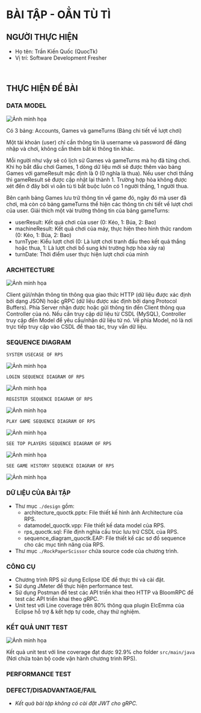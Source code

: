 # BÀI TẬP - OẲN TÙ TÌ

## NGƯỜI THỰC HIỆN

* Họ tên: Trần Kiến Quốc (QuocTk)
* Vị trí: Software Development Fresher

<br/>

## THỰC HIỆN ĐỀ BÀI

### DATA MODEL

![Ảnh minh họa](./images/ERD.png)

Có 3 bảng: Accounts, Games và gameTurns (Bảng chi tiết về lượt chơi)

Một tài khoản (user) chỉ cần thông tin là username và password để đăng nhập và chơi, không cần thêm bất kì thông tin khác. 

Mỗi người như vậy sẽ có lịch sử Games và gameTurns mà họ đã từng chơi. Khi họ bắt đầu chơi Games, 1 dòng dữ liệu mới sẽ được thêm vào bảng Games với gameResult mặc định là 0 (0 nghĩa là thua). Nếu user chơi thắng thì gameResult sẽ được cập nhật lại thành 1. Trường hợp hòa không được xét đến ở đây bởi vì oẳn tù tì bắt buộc luôn có 1 người thắng, 1 người thua. 

Bên cạnh bảng Games lưu trữ thông tin về game đó, ngày đó mà user đã chơi, mà còn có bảng gameTurns thể hiện các thông tin chi tiết về lượt chơi của user. Giải thích một vài trường thông tin của bảng gameTurns:
* userResult: Kết quả chơi của user (0: Kéo, 1: Búa, 2: Bao)
* machineResult: Kết quả chơi của máy, thực hiện theo hình thức random (0: Kéo, 1: Búa, 2: Bao)
* turnType: Kiểu lượt chơi (0: Là lượt chơi tranh đấu theo kết quả thắng hoặc thua, 1: Là lượt chơi bổ sung khi trường hợp hòa xảy ra)
* turnDate: Thời điểm user thực hiện lượt chơi của mình

### ARCHITECTURE

![Ảnh minh họa](./images/Architecture.png)

Client gửi/nhận thông tin thông qua giao thức HTTP (dữ liệu được xác định bởi dạng JSON) hoặc gRPC (dữ liệu được xác định bởi dạng Protocol Buffers). Phía Server nhận được hoặc gửi thông tin đến Client thông qua Controller của nó. Nếu cần truy cập dữ liệu từ CSDL (MySQL), Controller truy cập đến Model để yêu cầu/nhận dữ liệu từ nó. Về phía Model, nó là nơi trực tiếp truy cập vào CSDL để thao tác, truy vấn dữ liệu.

### SEQUENCE DIAGRAM

`SYSTEM USECASE OF RPS`

![Ảnh minh họa](./images/rps_usecase.png)

`LOGIN SEQUENCE DIAGRAM OF RPS`

![Ảnh minh họa](./images/rps_login.png)

`REGISTER SEQUENCE DIAGRAM OF RPS`

![Ảnh minh họa](./images/rps_register.png)

`PLAY GAME SEQUENCE DIAGRAM OF RPS`

![Ảnh minh họa](./images/rps_playgame.png)

`SEE TOP PLAYERS SEQUENCE DIAGRAM OF RPS`

![Ảnh minh họa](./images/rps_seetopplayers.png)

`SEE GAME HISTORY SEQUENCE DIAGRAM OF RPS`

![Ảnh minh họa](./images/rps_seegamehistory.png)

### DỮ LIỆU CỦA BÀI TẬP

* Thư mục `./design` gồm:
    * architecture_quoctk.pptx: File thiết kế hình ảnh Architecture của RPS.
    * datamodel_quoctk.vpp: File thiết kế data model của RPS.
    * rps_quoctk.sql: File định nghĩa cấu trúc lưu trữ CSDL của RPS.
    * sequence_diagram_quoctk.EAP: File thiết kế các sơ đồ sequence cho các mục tính năng của RPS.
* Thư mục `./RockPaperScissor` chứa source code của chương trình.

### CÔNG CỤ

* Chương trình RPS sử dụng Eclipse IDE để thực thi và cài đặt.
* Sử dụng JMeter để thực hiện performance test.
* Sử dụng Postman để test các API triển khai theo HTTP và BloomRPC để test các API triển khai theo gRPC.
* Unit test với Line coverage trên 80% thông qua plugin ElcEmma của Eclipse hỗ trợ & kết hợp tự code, chạy thử nghiệm.

### KẾT QUẢ UNIT TEST 

![Ảnh minh họa](./images/unittest_linecoverage.png)

Kết quả unit test với line coverage đạt được 92.9% cho folder `src/main/java` (Nơi chứa toàn bộ code vận hành chương trình RPS).

### PERFORMANCE TEST






### DEFECT/DISADVANTAGE/FAIL

* *Kết quả bài tập không có cài đặt JWT cho gRPC.*
